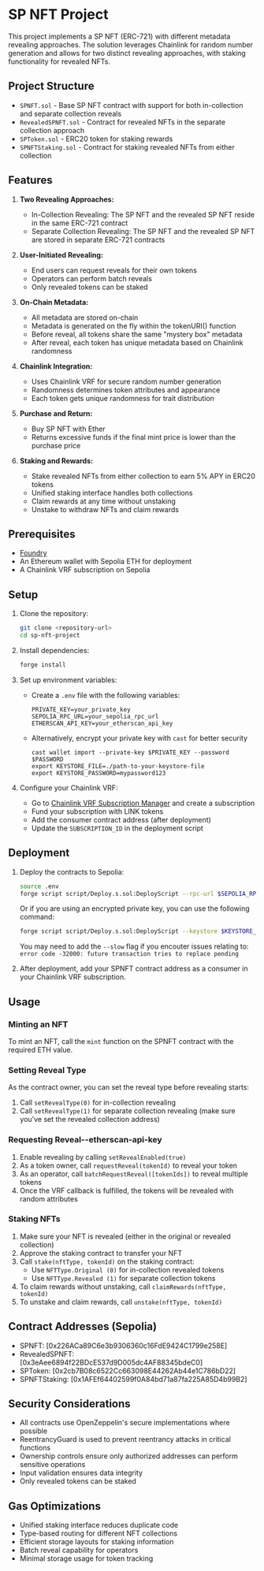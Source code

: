 # SP NFT Project

This project implements a SP NFT (ERC-721) with different metadata revealing approaches. The solution leverages Chainlink for random number generation and allows for two distinct revealing approaches, with staking functionality for revealed NFTs.

## Project Structure

- `SPNFT.sol` - Base SP NFT contract with support for both in-collection and separate collection reveals
- `RevealedSPNFT.sol` - Contract for revealed NFTs in the separate collection approach
- `SPToken.sol` - ERC20 token for staking rewards
- `SPNFTStaking.sol` - Contract for staking revealed NFTs from either collection

## Features

1. **Two Revealing Approaches:**
   - In-Collection Revealing: The SP NFT and the revealed SP NFT reside in the same ERC-721 contract
   - Separate Collection Revealing: The SP NFT and the revealed SP NFT are stored in separate ERC-721 contracts

2. **User-Initiated Revealing:**
   - End users can request reveals for their own tokens
   - Operators can perform batch reveals
   - Only revealed tokens can be staked

3. **On-Chain Metadata:**
   - All metadata are stored on-chain
   - Metadata is generated on the fly within the tokenURI() function
   - Before reveal, all tokens share the same "mystery box" metadata
   - After reveal, each token has unique metadata based on Chainlink randomness

4. **Chainlink Integration:**
   - Uses Chainlink VRF for secure random number generation
   - Randomness determines token attributes and appearance
   - Each token gets unique randomness for trait distribution

5. **Purchase and Return:**
   - Buy SP NFT with Ether
   - Returns excessive funds if the final mint price is lower than the purchase price

6. **Staking and Rewards:**
   - Stake revealed NFTs from either collection to earn 5% APY in ERC20 tokens
   - Unified staking interface handles both collections
   - Claim rewards at any time without unstaking
   - Unstake to withdraw NFTs and claim rewards

## Prerequisites

- [Foundry](https://book.getfoundry.sh/getting-started/installation)
- An Ethereum wallet with Sepolia ETH for deployment
- A Chainlink VRF subscription on Sepolia

## Setup
 
1. Clone the repository:
   ```bash
   git clone <repository-url>
   cd sp-nft-project
   ```

2. Install dependencies:
   ```bash
   forge install
   ```

3. Set up environment variables:
   - Create a `.env` file with the following variables:
     ```
     PRIVATE_KEY=your_private_key
     SEPOLIA_RPC_URL=your_sepolia_rpc_url
     ETHERSCAN_API_KEY=your_etherscan_api_key
     ```

   - Alternatively, encrypt your private key with `cast` for better security 
     ```
     cast wallet import --private-key $PRIVATE_KEY --password $PASSWORD 
     export KEYSTORE_FILE=./path-to-your-keystore-file
     export KEYSTORE_PASSWORD=mypassword123
     ```

4. Configure your Chainlink VRF:
   - Go to [Chainlink VRF Subscription Manager](https://vrf.chain.link/) and create a subscription
   - Fund your subscription with LINK tokens
   - Add the consumer contract address (after deployment)
   - Update the `SUBSCRIPTION_ID` in the deployment script

## Deployment

1. Deploy the contracts to Sepolia:
   ```bash
   source .env
   forge script script/Deploy.s.sol:DeployScript --rpc-url $SEPOLIA_RPC_URL --broadcast --verify
   ```

   Or if you are using an encrypted private key, you can use the following command:
   ```bash
   forge script script/Deploy.s.sol:DeployScript --keystore $KEYSTORE_FILE --password $KEYSTORE_PASSWORD --rpc-url $SEPOLIA_RPC_URL --etherscan-api-key $ETHERSCAN_API_KEY --broadcast --verify
   ```

   You may need to add the `--slow` flag if you encouter issues relating to: `error code -32000: future transaction tries to replace pending`

2. After deployment, add your SPNFT contract address as a consumer in your Chainlink VRF subscription.


## Usage

### Minting an NFT

To mint an NFT, call the `mint` function on the SPNFT contract with the required ETH value.

### Setting Reveal Type

As the contract owner, you can set the reveal type before revealing starts:
1. Call `setRevealType(0)` for in-collection revealing
2. Call `setRevealType(1)` for separate collection revealing (make sure you've set the revealed collection address)

### Requesting Reveal--etherscan-api-key

1. Enable revealing by calling `setRevealEnabled(true)`
2. As a token owner, call `requestReveal(tokenId)` to reveal your token
3. As an operator, call `batchRequestReveal([tokenIds])` to reveal multiple tokens
4. Once the VRF callback is fulfilled, the tokens will be revealed with random attributes

### Staking NFTs

1. Make sure your NFT is revealed (either in the original or revealed collection)
2. Approve the staking contract to transfer your NFT
3. Call `stake(nftType, tokenId)` on the staking contract:
   - Use `NFTType.Original (0)` for in-collection revealed tokens
   - Use `NFTType.Revealed (1)` for separate collection tokens
4. To claim rewards without unstaking, call `claimRewards(nftType, tokenId)`
5. To unstake and claim rewards, call `unstake(nftType, tokenId)`

## Contract Addresses (Sepolia)

- SPNFT: [0x226ACa89C6e3b9306360c16FdE9424C1799e258E]
- RevealedSPNFT: [0x3eAee6894f22BDcE537d9D005dc4AF88345bdeC0]
- SPToken: [0x2cb7B08c6522Cc663098E44262Ab44e1C786bD22]
- SPNFTStaking: [0x1AFEf64402599f0A84bd71a87fa225A85D4b99B2]

## Security Considerations

- All contracts use OpenZeppelin's secure implementations where possible
- ReentrancyGuard is used to prevent reentrancy attacks in critical functions
- Ownership controls ensure only authorized addresses can perform sensitive operations
- Input validation ensures data integrity
- Only revealed tokens can be staked

## Gas Optimizations

- Unified staking interface reduces duplicate code
- Type-based routing for different NFT collections
- Efficient storage layouts for staking information
- Batch reveal capability for operators
- Minimal storage usage for token tracking
